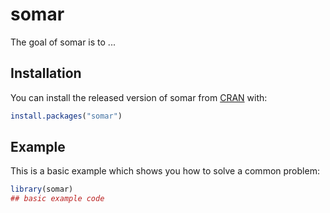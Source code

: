 
# somar

<!-- badges: start -->
<!-- badges: end -->

The goal of somar is to ...

## Installation

You can install the released version of somar from [CRAN](https://CRAN.R-project.org) with:

``` r
install.packages("somar")
```

## Example

This is a basic example which shows you how to solve a common problem:

``` r
library(somar)
## basic example code
```

